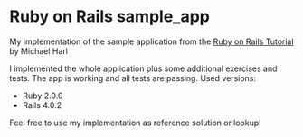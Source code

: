 # Ruby on Rails sample_app

My implementation of the sample application from the [Ruby on Rails Tutorial](http://railstutorial.org/) by Michael Harl

I implemented the whole application plus some additional exercises and tests. The app is working and all tests are passing.
Used versions:
* Ruby 2.0.0
* Rails 4.0.2

Feel free to use my implementation as reference solution or lookup!